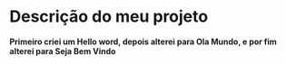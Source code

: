 # Descrição do meu projeto

**Primeiro criei um Hello word, depois alterei para Ola Mundo, e por fim alterei para Seja Bem Vindo**